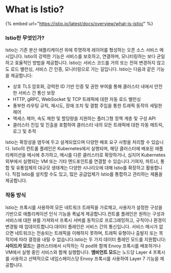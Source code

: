 # What is Istio?

{% embed url="https://istio.io/latest/docs/overview/what-is-istio/" %}

### Istio란 무엇인가?

Istio는 기존 분산 애플리케이션 위에 투명하게 레이어를 형성하는 오픈 소스 서비스 메시입니다. Istio의 강력한 기능은 서비스를 보호하고, 연결하며, 모니터링하는 보다 균일하고 효율적인 방법을 제공합니다. Istio는 서비스 코드를 거의 또는 전혀 변경하지 않고도 로드 밸런싱, 서비스 간 인증, 모니터링으로 가는 길입니다. Istio는 다음과 같은 기능을 제공합니다:

* 상호 TLS 암호화, 강력한 ID 기반 인증 및 권한 부여를 통해 클러스터 내에서 안전한 서비스 간 통신 보장
* HTTP, gRPC, WebSocket 및 TCP 트래픽에 대한 자동 로드 밸런싱
* 풍부한 라우팅 규칙, 재시도, 장애 조치 및 결함 주입을 통한 트래픽 동작의 세밀한 제어
* 액세스 제어, 속도 제한 및 할당량을 지원하는 플러그형 정책 계층 및 구성 API
* 클러스터 진입 및 진출을 포함하여 클러스터 내의 모든 트래픽에 대한 자동 메트릭, 로그 및 추적

Istio는 확장성을 염두에 두고 설계되었으며 다양한 배포 요구 사항을 처리할 수 있습니다. Istio의 컨트롤 플레인은 Kubernetes에서 실행되며, 해당 클러스터에 배포된 애플리케이션을 메시에 추가하고, 메시를 다른 클러스터로 확장하거나, 심지어 Kubernetes 외부에서 실행되는 VM 또는 기타 엔드포인트를 연결할 수 있습니다.기여자, 파트너, 통합 및 유통업체의 대규모 생태계는 다양한 시나리오에 대해 Istio를 확장하고 활용합니다. 직접 Istio를 설치할 수도 있고, 많은 공급업체가 Istio를 통합하고 관리하는 제품을 제공합니다.

### 작동 방식

Istio는 프록시를 사용하여 모든 네트워크 트래픽을 가로채고, 사용자가 설정한 구성을 기반으로 애플리케이션 인식 기능을 폭넓게 제공합니다.컨트롤 플레인은 원하는 구성과 서비스에 대한 뷰를 가져와서 프록시 서버를 동적으로 프로그래밍하고, 규칙이나 환경이 변경될 때 업데이트합니다.데이터 플레인은 서비스 간의 통신입니다. 서비스 메시가 없으면 네트워크는 전송되는 트래픽을 이해하지 못하며, 트래픽 유형이나 출발지 또는 목적지에 따라 결정을 내릴 수 없습니다.Istio는 두 가지 데이터 플레인 모드를 지원합니다:**사이드카 모드**는 클러스터에서 시작하는 각 pod와 함께 Envoy 프록시를 배포하거나 VM에서 실행 중인 서비스와 함께 실행합니다. **앰비언트 모드**는 노드당 Layer 4 프록시를 사용하고 선택적으로 네임스페이스당 Envoy 프록시를 사용하여 Layer 7 기능을 제공합니다.
